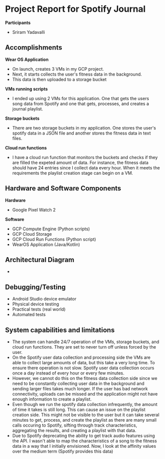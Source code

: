 # Project Report for Spotify Journal
**Participants**
- Sriram Yadavalli
## Accomplishments
**Wear OS Application**
- On launch, creates 3 VMs in my GCP project.
- Next, it starts collects the user's fitness data in the background.
- This data is then uploaded to a storage bucket

**VMs running scripts**
- I ended up using 2 VMs for this application. One that gets the users song data from Spotify and one that gets, processes, and creates a journal playlist.

**Storage buckets**
- There are two storage buckets in my application. One stores the user's spotify data in a JSON file and another stores the fitness data in text files.

**Cloud run functions**
- I have a cloud run function that monitors the buckets and checks if they are filled the expeted amount of data. For instance, the fitness data should have 24 entries since I collect data every hour. When it meets the requirements the playlist creation stage can begin on a VM.
## Hardware and Software Components
**Hardware**
- Google Pixel Watch 2

**Software**
- GCP Compute Engine (Python scripts)
- GCP Cloud Storage
- GCP Cloud Run Functions (Python script)
- WearOS Application (Java/Kotlin)

## Architectural Diagram
- 

## Debugging/Testing
- Android Studio device emulator
- Physical device testing
- Practical tests (real world)
- Automated tests
## System capabilities and limitations
- The system can handle 24/7 operation of the VMs, storage buckets, and cloud run functions. They are set to never turn off unless forced by the user.
- On the Spotify user data collection and processing side the VMs are able to collect large amounts of data, but this take a very long time. To ensure there operation is not slow. Spotify user data collection occurs once a day instead of every hour or every few minutes.
- However, we cannot do this on the fitness data collection side since we need to be constantly collecting user data in the background and sending larger files takes much longer. If the user has bad network connectivity, uploads can be missed and the application might not have enough information to create a playlist.
- Even though we run the spotify data collection infrequently, the amount of time it takes is still long. This can cause an issue on the playlist creation side. This might not be visible to the user but it can take several minutes to get, process, and create the playlist as there are many small calls occuring to Spotify, sifting through track characteristics, aggregating the results, and creating a playlist with that data.
- Due to Spotify deprecating the ability to get track audio features using the API. I wasn't able to map the characteristics of a song to the fitness data in a way that I initially envisioned. Now, I look at the affinity values over the medium term (Spotify provides this data)
